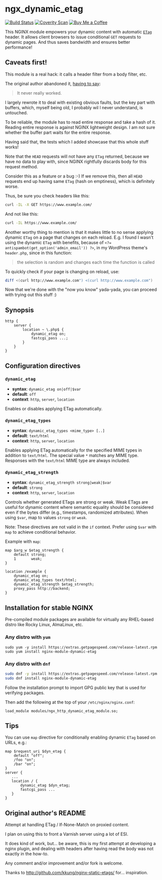 # ngx_dynamic_etag

[![Build Status](https://travis-ci.org/dvershinin/ngx_dynamic_etag.svg?branch=master)](https://travis-ci.org/dvershinin/ngx_dynamic_etag)
[![Coverity Scan](https://img.shields.io/coverity/scan/dvershinin-ngx_dynamic_etag)](https://scan.coverity.com/projects/dvershinin-ngx_dynamic_etag)
[![Buy Me a Coffee](https://img.shields.io/badge/dynamic/json?color=blue&label=Buy%20me%20a%20Coffee&prefix=%23&query=next_time_total&url=https%3A%2F%2Fwww.getpagespeed.com%2Fbuymeacoffee.json&logo=buymeacoffee)](https://www.buymeacoffee.com/dvershinin)

This NGINX module empowers your dynamic content with automatic [`ETag`](https://developer.mozilla.org/en-US/docs/Web/HTTP/Headers/ETag)
header. It allows client browsers to issue conditional `GET` requests to 
dynamic pages. And thus saves bandwidth and ensures better performance! 

## Caveats first!

This module is a real hack: it calls a header filter from a body filter, etc. 

The original author abandoned it, [having to say](https://github.com/kali/nginx-dynamic-etags/issues/2):
 
 > It never really worked.

I largely rewrote it to deal with existing obvious faults, but the key part with buffers, 
which, myself being old, I probably wil l never understand, is untouched.

To be reliable, the module has to read entire response and take a hash of it. 
Reading entire response is against NGINX lightweight design.
I am not sure whether the buffer part waits for the entire response.

Having said that, the tests which I added showcase that this whole stuff works!

Note that the `HEAD` requests will not have any `ETag` returned, because we have no data to play with, 
since NGINX rightfully discards body for this request method.

Consider this as a feature or a bug :-) If we remove this, then all `HEAD` requests end up having same `ETag` (hash on emptiness),
which is definitely worse.

Thus, be sure you check headers like this:

```bash
curl -IL -X GET https://www.example.com/
```
    
 And not like this:

 ```bash
curl -IL https://www.example.com/
```
     
Another worthy thing to mention is that it makes little to no sense applying dynamic `ETag` on a page that changes on 
each reload. E.g. I found I wasn't using the dynamic `ETag` with benefits, because of `<?= antispambot(get_option('admin_email')) ?>`,
in my WordPress theme's `header.php`, since in this function:

> the selection is random and changes each time the function is called 

To quickly check if your page is changing on reload, use:

```bash
diff <(curl http://www.example.com") <(curl http://www.example.com")
```

Now that we're done with the "now you know" yada-yada, you can proceed with trying out this stuff :)    


## Synopsis

```nginx
http {
    server {
        location ~ \.php$ {
            dynamic_etag on;
            fastcgi_pass ...;
        }
    }
}
```

## Configuration directives

### `dynamic_etag`

- **syntax**: `dynamic_etag on|off|$var`
- **default**: `off`
- **context**: `http`, `server`, `location`

Enables or disables applying ETag automatically.

### `dynamic_etag_types`

- **syntax**: `dynamic_etag_types <mime_type> [..]`
- **default**: `text/html`
- **context**: `http`, `server`, `location`

Enables applying ETag automatically for the specified MIME types
in addition to `text/html`. The special value `*` matches any MIME type.
Responses with the `text/html` MIME type are always included.

### `dynamic_etag_strength`

- **syntax**: `dynamic_etag_strength strong|weak|$var`
- **default**: `strong`
- **context**: `http`, `server`, `location`

Controls whether generated ETags are strong or weak. Weak ETags are useful for
dynamic content where semantic equality should be considered even if the
bytes differ (e.g., timestamps, randomized attributes). When using `$var`, map
to values `strong` or `weak`.

Note: These directives are not valid in the `if` context. Prefer using `$var`
with `map` to achieve conditional behavior.

Example with `map`:

```nginx
map $arg_w $etag_strength {
    default strong;
    1       weak;
}

location /example {
    dynamic_etag on;
    dynamic_etag_types text/html;
    dynamic_etag_strength $etag_strength;
    proxy_pass http://backend;
}
```

## Installation for stable NGINX

Pre-compiled module packages are available for virtually any RHEL-based distro like Rocky Linux, AlmaLinux, etc.

### Any distro with `yum`

```
sudo yum -y install https://extras.getpagespeed.com/release-latest.rpm
sudo yum install nginx-module-dynamic-etag
```

### Any distro with `dnf`

```bash
sudo dnf -y install https://extras.getpagespeed.com/release-latest.rpm
sudo dnf install nginx-module-dynamic-etag
```

Follow the installation prompt to import GPG public key that is used for verifying packages.

Then add the following at the top of your `/etc/nginx/nginx.conf`:

```nginx
load_module modules/ngx_http_dynamic_etag_module.so;
```

## Tips

You can use `map` directive for conditionally enabling dynamic `ETag` based on URLs, e.g.:

```nginx
map $request_uri $dyn_etag {
    default "off";
    /foo "on";
    /bar "on";
}
server { 
   ...
   location / {
       dynamic_etag $dyn_etag;
       fastcgi_pass ...
   }
}       
```        

## Original author's README

Attempt at handling ETag / If-None-Match on proxied content.

I plan on using this to front a Varnish server using a lot of ESI.

It does kind of work, but... be aware, this is my first attempt at developing
a nginx plugin, and dealing with headers after having read the body was not
exactly in the how-to.

Any comment and/or improvement and/or fork is welcome.

Thanks to http://github.com/kkung/nginx-static-etags/ for... inspiration.
